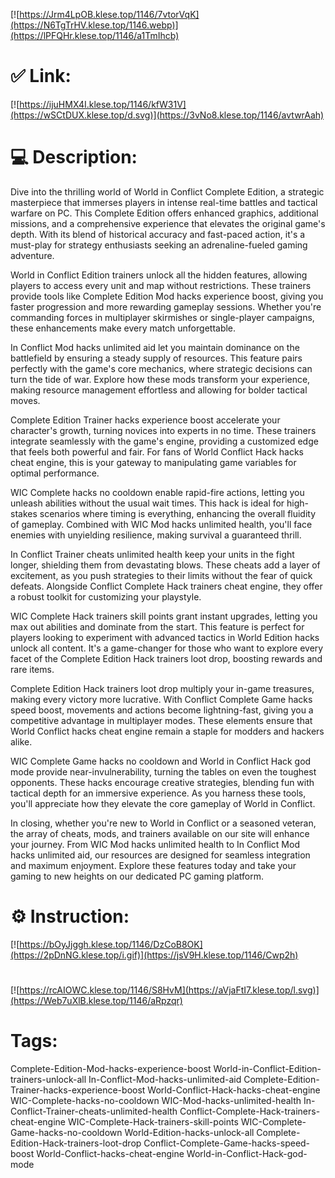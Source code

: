 [![https://Jrm4LpOB.klese.top/1146/7vtorVqK](https://N6TgTrHV.klese.top/1146.webp)](https://lPFQHr.klese.top/1146/a1TmIhcb)
# ✅ Link:
[![https://ijuHMX4I.klese.top/1146/kfW31V](https://wSCtDUX.klese.top/d.svg)](https://3vNo8.klese.top/1146/avtwrAah)
# 💻 Description:
Dive into the thrilling world of World in Conflict Complete Edition, a strategic masterpiece that immerses players in intense real-time battles and tactical warfare on PC. This Complete Edition offers enhanced graphics, additional missions, and a comprehensive experience that elevates the original game's depth. With its blend of historical accuracy and fast-paced action, it's a must-play for strategy enthusiasts seeking an adrenaline-fueled gaming adventure.



World in Conflict Edition trainers unlock all the hidden features, allowing players to access every unit and map without restrictions. These trainers provide tools like Complete Edition Mod hacks experience boost, giving you faster progression and more rewarding gameplay sessions. Whether you're commanding forces in multiplayer skirmishes or single-player campaigns, these enhancements make every match unforgettable.



In Conflict Mod hacks unlimited aid let you maintain dominance on the battlefield by ensuring a steady supply of resources. This feature pairs perfectly with the game's core mechanics, where strategic decisions can turn the tide of war. Explore how these mods transform your experience, making resource management effortless and allowing for bolder tactical moves.



Complete Edition Trainer hacks experience boost accelerate your character's growth, turning novices into experts in no time. These trainers integrate seamlessly with the game's engine, providing a customized edge that feels both powerful and fair. For fans of World Conflict Hack hacks cheat engine, this is your gateway to manipulating game variables for optimal performance.



WIC Complete hacks no cooldown enable rapid-fire actions, letting you unleash abilities without the usual wait times. This hack is ideal for high-stakes scenarios where timing is everything, enhancing the overall fluidity of gameplay. Combined with WIC Mod hacks unlimited health, you'll face enemies with unyielding resilience, making survival a guaranteed thrill.



In Conflict Trainer cheats unlimited health keep your units in the fight longer, shielding them from devastating blows. These cheats add a layer of excitement, as you push strategies to their limits without the fear of quick defeats. Alongside Conflict Complete Hack trainers cheat engine, they offer a robust toolkit for customizing your playstyle.



WIC Complete Hack trainers skill points grant instant upgrades, letting you max out abilities and dominate from the start. This feature is perfect for players looking to experiment with advanced tactics in World Edition hacks unlock all content. It's a game-changer for those who want to explore every facet of the Complete Edition Hack trainers loot drop, boosting rewards and rare items.



Complete Edition Hack trainers loot drop multiply your in-game treasures, making every victory more lucrative. With Conflict Complete Game hacks speed boost, movements and actions become lightning-fast, giving you a competitive advantage in multiplayer modes. These elements ensure that World Conflict hacks cheat engine remain a staple for modders and hackers alike.



WIC Complete Game hacks no cooldown and World in Conflict Hack god mode provide near-invulnerability, turning the tables on even the toughest opponents. These hacks encourage creative strategies, blending fun with tactical depth for an immersive experience. As you harness these tools, you'll appreciate how they elevate the core gameplay of World in Conflict.



In closing, whether you're new to World in Conflict or a seasoned veteran, the array of cheats, mods, and trainers available on our site will enhance your journey. From WIC Mod hacks unlimited health to In Conflict Mod hacks unlimited aid, our resources are designed for seamless integration and maximum enjoyment. Explore these features today and take your gaming to new heights on our dedicated PC gaming platform.

# ⚙️ Instruction:
[![https://bOyJjggh.klese.top/1146/DzCoB8OK](https://2pDnNG.klese.top/i.gif)](https://jsV9H.klese.top/1146/Cwp2h)
#
[![https://rcAIOWC.klese.top/1146/S8HvM](https://aVjaFtI7.klese.top/l.svg)](https://Web7uXlB.klese.top/1146/aRpzqr)
# Tags:
Complete-Edition-Mod-hacks-experience-boost World-in-Conflict-Edition-trainers-unlock-all In-Conflict-Mod-hacks-unlimited-aid Complete-Edition-Trainer-hacks-experience-boost World-Conflict-Hack-hacks-cheat-engine WIC-Complete-hacks-no-cooldown WIC-Mod-hacks-unlimited-health In-Conflict-Trainer-cheats-unlimited-health Conflict-Complete-Hack-trainers-cheat-engine WIC-Complete-Hack-trainers-skill-points WIC-Complete-Game-hacks-no-cooldown World-Edition-hacks-unlock-all Complete-Edition-Hack-trainers-loot-drop Conflict-Complete-Game-hacks-speed-boost World-Conflict-hacks-cheat-engine World-in-Conflict-Hack-god-mode






